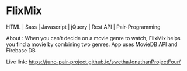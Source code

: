 # FlixMix

HTML | Sass | Javascript | jQuery | Rest API | Pair-Programming

About : When you can't decide on a movie genre to watch, FlixMix helps you find a movie by combining two genres. App uses MovieDB API and Firebase DB

Live link: https://juno-pair-project.github.io/swethaJonathanProjectFour/

